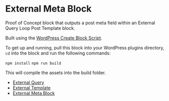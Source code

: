 # External Meta Block
Proof of Concept block that outputs a post meta field within an External Query Loop Post Template block.

Built using the [WordPress Create Block Script](https://www.npmjs.com/package/@wordpress/create-block).

To get up and running, pull this block into your WordPress plugins directory, `cd` into the block and run the following commands:

`npm install`
`npm run build`

This will compile the assets into the build folder.

- [External Query](https://github.com/mattwatsoncodes/external-query/)
- [External Template](https://github.com/mattwatsoncodes/external-template)
- [External Meta Block](https://github.com/mattwatsoncodes/external-meta-block)
